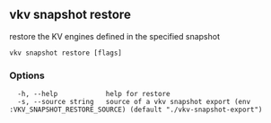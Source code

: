## vkv snapshot restore

restore the KV engines defined in the specified snapshot

```
vkv snapshot restore [flags]
```

### Options

```
  -h, --help            help for restore
  -s, --source string   source of a vkv snapshot export (env :VKV_SNAPSHOT_RESTORE_SOURCE) (default "./vkv-snapshot-export")
```